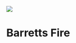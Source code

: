 <a href="https://juncture-digital.org"><img src="https://gitcdn.link/repo/jstor-labs/juncture/main/images/ve-button.png"></a>

<param ve-config header="header" main="now-and-then">

<param ve-compare url="https://forum.jstor.org/#/projects/75476/edit/31638680?query=&filter=[]&sort=id&dir=DESC&start=0&limit=100" label="Barret's Fire, Canterbury (2021)" attribution="Michael Stubbs and Ethan Dudley">
<param ve-compare url="https://forum.jstor.org/#/projects/75476/edit/30256204?query=fire&filter=[]&sort=id&dir=DESC&start=0&limit=100" label="Barret's Fire, Canterbury -  unknown">

# Barretts Fire

